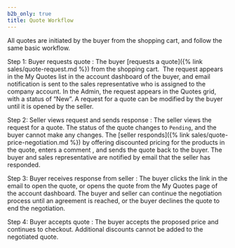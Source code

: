 ```yaml
---
b2b_only: true
title: Quote Workflow
---
```


All quotes are initiated by the buyer from the shopping cart, and follow the same basic workflow.

Step 1: Buyer requests quote
: The buyer [requests a quote]({% link sales/quote-request.md %}) from the shopping cart.  The request appears in the My Quotes list in the account dashboard of the buyer, and email notification is sent to the sales representative who is assigned to the company account. In the Admin, the request appears in the Quotes grid, with a status of “New”. A request for a quote can be modified by the buyer until it is opened by the seller.

Step 2: Seller views request and sends response
: The seller views the request for a quote. The status of the quote changes to `Pending`, and the buyer cannot make any changes. The [seller responds]({% link sales/quote-price-negotiation.md %}) by offering discounted pricing for the products in the quote, enters a comment , and sends the quote back to the buyer. The buyer and sales representative are notified by email that the seller has responded.

Step 3: Buyer receives response from seller
: The buyer clicks the link in the email to open the quote, or opens the quote from the My Quotes page of the account dashboard. The buyer and seller can continue the negotiation process until an agreement is reached, or the buyer declines the quote to end the negotiation.

Step 4: Buyer accepts quote
: The buyer accepts the proposed price and continues to checkout. Additional discounts cannot be added to the negotiated quote.
